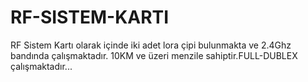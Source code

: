 # RF-SISTEM-KARTI
RF Sistem Kartı olarak içinde iki adet lora çipi bulunmakta ve 2.4Ghz bandında çalışmaktadır. 10KM ve üzeri menzile sahiptir.FULL-DUBLEX çalışmaktadır...
